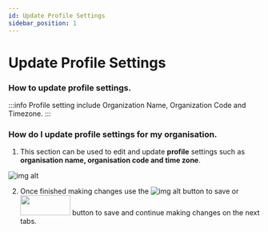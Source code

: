 ```yaml
---
id: Update Profile Settings
sidebar_position: 1
---
```

# Update Profile Settings

### How to update profile settings.
:::info
Profile setting include Organization Name, Organization Code and Timezone.
:::

### How do I update profile settings for my organisation.
1. This section can be used to edit and update **profile** settings such as **organisation name, organisation code and time zone**.

![img alt](/img/admin-settings-profile.png)

2. Once finished making changes use the ![img alt](/img/save-btn.png) button to save or <img src='/img/save-con-btn.png' height='40px' width='100px'/> button to save and continue making changes on the next tabs. 

